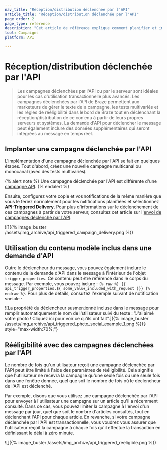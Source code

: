 ```yaml
---
nav_title: "Réception/distribution déclenchée par l'API"
article_title: "Réception/distribution déclenchée par l'API"
page_order: 2
page_type: reference
description: "Cet article de référence explique comment planifier et implémenter une campagne déclenchée par l'API."
tool: Campaigns
platform: API

---
```


# Réception/distribution déclenchée par l'API

> Les campagnes déclenchées par l'API ou par le serveur sont idéales pour les cas d'utilisation transactionnelle plus avancés. Les campagnes déclenchées par l'API de Braze permettent aux marketeurs de gérer le texte de la campagne, les tests multivariés et les règles de rééligibilité dans le bord de Braze tout en déclenchant la réception/distribution de ce contenu à partir de leurs propres serveurs et systèmes. La demande d'API pour déclencher le message peut également inclure des données supplémentaires qui seront intégrées au message en temps réel.

## Implanter une campagne déclenchée par l'API

L'implémentation d'une campagne déclenchée par l'API se fait en quelques étapes. Tout d'abord, créez une nouvelle campagne multicanal ou monocanal (avec des tests multivariés).

{% alert note %}
Une campagne déclenchée par l'API est différente d'une [campagne API]({{site.baseurl}}/developer_guide/rest_api/api_campaigns/#api-campaigns).
{% endalert %}

Ensuite, configurez votre copie et vos notifications de la même manière que vous le feriez normalement pour les notifications planifiées et sélectionnez **API-Triggered Delivery**. Pour plus d'informations sur le déclenchement de ces campagnes à partir de votre serveur, consultez cet article sur l'[envoi de campagnes déclenché par l'API]({{site.baseurl}}/api/endpoints/messaging/send_messages/post_send_triggered_campaigns/).

\![]({% image_buster /assets/img_archive/api_triggered_campaign_delivery.png %})

## Utilisation du contenu modèle inclus dans une demande d'API

Outre le déclencheur du message, vous pouvez également inclure le contenu de la demande d'API dans le message à l'intérieur de l'objet `trigger_properties`. Ce contenu peut être référencé dans le corps du message. Par exemple, vous pouvez inclure :
``{% raw %} {{ api_trigger_properties.${ some_value_included_with_request }}} {% endraw %}``. Pour plus de détails, consultez l'exemple suivant de notification sociale :

\![La propriété du déclencheur susmentionné incluse dans le message pour remplir automatiquement le nom de l'utilisateur suivi du texte : "J'ai aimé votre photo ! Cliquez ici pour voir ce qu'ils ont fait".]({% image_buster /assets/img_archive/api_triggered_photo_social_example_1.png %}){: style="max-width:70%;"}

## Rééligibilité avec des campagnes déclenchées par l'API

Le nombre de fois qu'un utilisateur reçoit une campagne déclenchée par l'API peut être limité à l'aide des paramètres de rééligibilité. Cela signifie que l'utilisateur ne recevra la campagne qu'une seule fois ou une seule fois dans une fenêtre donnée, quel que soit le nombre de fois où le déclencheur de l'API est déclenché.

Par exemple, disons que vous utilisez une campagne déclenchée par l'API pour envoyer à l'utilisateur une campagne sur un article qu'il a récemment consulté. Dans ce cas, vous pouvez limiter la campagne à l'envoi d'un message par jour, quel que soit le nombre d'articles consultés, tout en déclenchant l'API pour chaque article. En revanche, si votre campagne déclenchée par l'API est transactionnelle, vous voudrez vous assurer que l'utilisateur reçoit la campagne à chaque fois qu'il effectue la transaction en définissant le délai à zéro minute.

\![]({% image_buster /assets/img_archive/api_triggered_reeligible.png %})


